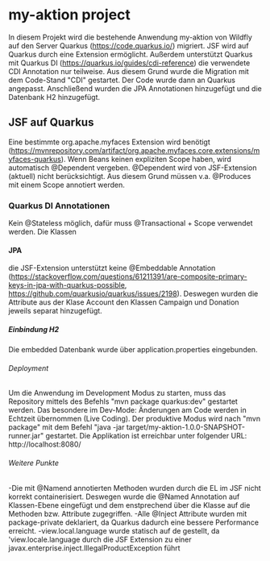 # my-aktion project
In diesem Projekt wird die bestehende Anwendung my-aktion von Wildfly auf den Server Quarkus (https://code.quarkus.io/) migriert. JSF wird auf Quarkus durch eine Extension ermöglicht. Außerdem unterstützt Quarkus mit Quarkus DI (https://quarkus.io/guides/cdi-reference) die verwendete CDI Annotation nur teilweise. Aus diesem Grund wurde die Migration mit dem Code-Stand "CDI" gestartet. Der Code wurde dann an Quarkus angepasst. Anschließend wurden die JPA Annotationen hinzugefügt und die Datenbank H2 hinzugefügt.

## JSF auf Quarkus
Eine bestimmte org.apache.myfaces Extension wird benötigt (https://mvnrepository.com/artifact/org.apache.myfaces.core.extensions/myfaces-quarkus).
Wenn Beans keinen expliziten Scope haben, wird automatisch @Dependent vergeben. @Dependent wird von JSF-Extension (aktuell) nicht berücksichtigt. Aus diesem Grund müssen v.a. @Produces mit einem Scope annotiert werden.

### Quarkus DI Annotationen
Kein @Stateless möglich, dafür muss @Transactional + Scope verwendet werden. Die Klassen 

#### JPA
die JSF-Extension unterstützt keine @Embeddable Annotation (https://stackoverflow.com/questions/61211391/are-composite-primary-keys-in-jpa-with-quarkus-possible, https://github.com/quarkusio/quarkus/issues/2198). Deswegen wurden die Attribute aus der Klase Account den Klassen Campaign und Donation jeweils separat hinzugefügt.

##### Einbindung H2

Die embedded Datenbank wurde über application.properties eingebunden.

###### Deployment
Um die Anwendung im Development Modus zu starten, muss das Repository mittels des Befehls "mvn package quarkus:dev" gestartet werden. Das besondere im Dev-Mode: Änderungen am Code werden in Echtzeit übernommen (Live Coding). Der produktive Modus wird nach "mvn package" mit dem Befehl "java -jar target/my-aktion-1.0.0-SNAPSHOT-runner.jar" gestartet. Die Applikation ist erreichbar unter folgender URL: http://localhost:8080/

###### Weitere Punkte

-Die mit @Namend annotierten Methoden wurden durch die EL im JSF nicht korrekt containerisiert. Deswegen wurde die @Named Annotation auf Klassen-Ebene eingefügt und dem enstprechend über die Klasse auf die Methoden bzw. Attribute zugegriffen.
-Alle @Inject Attribute wurden mit package-private deklariert, da Quarkus dadurch eine bessere Performance erreicht.
-view.local.language wurde statisch auf de gestellt, da 'view.locale.language durch die JSF Extension zu einer javax.enterprise.inject.IllegalProductException führt